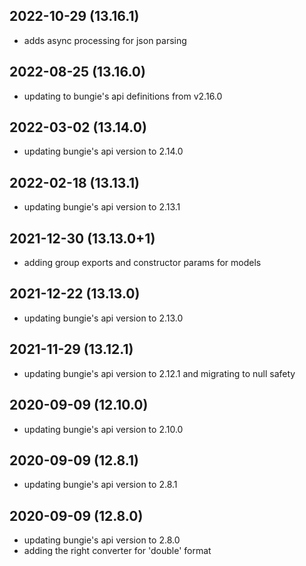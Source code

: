 ## 2022-10-29 (13.16.1)
- adds async processing for json parsing
## 2022-08-25 (13.16.0)
- updating to bungie's api definitions from v2.16.0

## 2022-03-02 (13.14.0)
- updating bungie's api version to 2.14.0

## 2022-02-18 (13.13.1)
- updating bungie's api version to 2.13.1
## 2021-12-30 (13.13.0+1)
- adding group exports and constructor params for models

## 2021-12-22 (13.13.0)
- updating bungie's api version to 2.13.0

## 2021-11-29 (13.12.1)
- updating bungie's api version to 2.12.1 and migrating to null safety
## 2020-09-09 (12.10.0)
- updating bungie's api version to 2.10.0

## 2020-09-09 (12.8.1)
- updating bungie's api version to 2.8.1

## 2020-09-09 (12.8.0)
- updating bungie's api version to 2.8.0
- adding the right converter for 'double' format